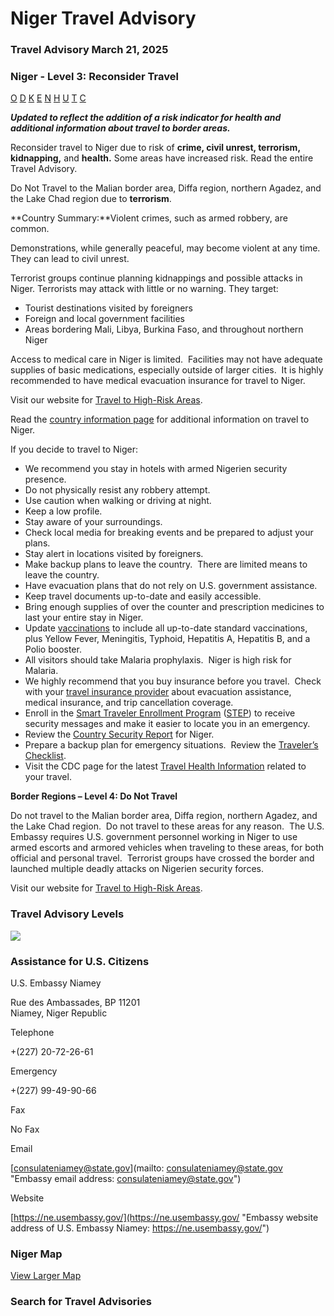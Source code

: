 # Niger Travel Advisory

### Travel Advisory March 21, 2025

### Niger - Level 3: Reconsider Travel

[O](javascript:void(0); "Tool Tip: Other")
[D](javascript:void(0); "Tool Tip: Wrongful Detention")
[K](javascript:void(0); "Tool Tip: Kidnap and Hostage")
[E](javascript:void(0); "Tool Tip: Event")
[N](javascript:void(0); "Tool Tip: Disaster")
[H](javascript:void(0); "Tool Tip: Health")
[U](javascript:void(0); "Tool Tip: Civil Unrest")
[T](javascript:void(0); "Tool Tip: Terrorism")
[C](javascript:void(0); "Tool Tip: Crimes")

***Updated to reflect the addition of a risk indicator for health and additional information about travel to border areas.***

Reconsider travel to Niger due to risk of **crime, civil unrest, terrorism, kidnapping,** and **health.** Some areas have increased risk. Read the entire Travel Advisory.

Do Not Travel to the Malian border area, Diffa region, northern Agadez, and the Lake Chad region due to **terrorism**.

**Country Summary:**Violent crimes, such as armed robbery, are common.

Demonstrations, while generally peaceful, may become violent at any time.  They can lead to civil unrest.

Terrorist groups continue planning kidnappings and possible attacks in Niger. Terrorists may attack with little or no warning. They target:

* Tourist destinations visited by foreigners
* Foreign and local government facilities
* Areas bordering Mali, Libya, Burkina Faso, and throughout northern Niger

Access to medical care in Niger is limited.  Facilities may not have adequate supplies of basic medications, especially outside of larger cities.  It is highly recommended to have medical evacuation insurance for travel to Niger.

Visit our website for [Travel to High-Risk Areas](https://travel.state.gov/content/travel/en/international-travel/before-you-go/travelers-with-special-considerations/high-risk-travelers.html).

Read the [country information page](https://travel.state.gov/content/travel/en/international-travel/International-Travel-Country-Information-Pages/Niger.html) for additional information on travel to Niger.

If you decide to travel to Niger:

* We recommend you stay in hotels with armed Nigerien security presence.
* Do not physically resist any robbery attempt.
* Use caution when walking or driving at night.
* Keep a low profile.
* Stay aware of your surroundings.
* Check local media for breaking events and be prepared to adjust your plans.
* Stay alert in locations visited by foreigners.
* Make backup plans to leave the country.  There are limited means to leave the country.
* Have evacuation plans that do not rely on U.S. government assistance.
* Keep travel documents up-to-date and easily accessible.
* Bring enough supplies of over the counter and prescription medicines to last your entire stay in Niger.
* Update [vaccinations](https://wwwnc.cdc.gov/travel/destinations/traveler/none/niger) to include all up-to-date standard vaccinations, plus Yellow Fever, Meningitis, Typhoid, Hepatitis A, Hepatitis B, and a Polio booster.
* All visitors should take Malaria prophylaxis.  Niger is high risk for Malaria.
* We highly recommend that you buy insurance before you travel.  Check with your [travel insurance provider](https://travel.state.gov/content/travel/en/international-travel/before-you-go/your-health-abroad/Insurance_Coverage_Overseas.html) about evacuation assistance, medical insurance, and trip cancellation coverage.
* Enroll in the [Smart Traveler Enrollment Program](https://step.state.gov/step/) ([STEP](https://step.state.gov/step/)) to receive security messages and make it easier to locate you in an emergency.
* Review the [Country Security Report](https://www.osac.gov/Content/Browse/Report?subContentTypes=Country%20Security%20Report) for Niger.
* Prepare a backup plan for emergency situations.  Review the [Traveler’s Checklist](https://travel.state.gov/content/passports/en/go/checklist.html).
* Visit the CDC page for the latest [Travel Health Information](https://wwwnc.cdc.gov/travel/destinations/traveler/none/niger?s_cid=ncezid-dgmq-travel-leftnav-traveler) related to your travel.

**Border Regions – Level 4: Do Not Travel**

Do not travel to the Malian border area, Diffa region, northern Agadez, and the Lake Chad region.  Do not travel to these areas for any reason.  The U.S. Embassy requires U.S. government personnel working in Niger to use armed escorts and armored vehicles when traveling to these areas, for both official and personal travel.  Terrorist groups have crossed the border and launched multiple deadly attacks on Nigerien security forces.

Visit our website for [Travel to High-Risk Areas](https://travel.state.gov/content/travel/en/international-travel/before-you-go/travelers-with-special-considerations/high-risk-travelers.html).

### Travel Advisory Levels

[![](/content/dam/NEWTravelAssets/images/travel-levelv2.svg)](/content/travel/en/international-travel/before-you-go/about-our-new-products.html "Travel Advisory Levels")

### Assistance for U.S. Citizens

U.S. Embassy Niamey

Rue des Ambassades, BP 11201  
Niamey, Niger Republic

Telephone

+(227) 20-72-26-61

Emergency

+(227) 99-49-90-66

Fax

No Fax

Email

[consulateniamey@state.gov](mailto: consulateniamey@state.gov "Embassy email address: consulateniamey@state.gov")

Website

[https://ne.usembassy.gov/](https://ne.usembassy.gov/ "Embassy website address of U.S. Embassy Niamey: https://ne.usembassy.gov/")

### Niger Map

[View Larger Map](https://travelmaps.state.gov/TSGMap/?extent=-4.353650186,10.586887914,22.242711334,23.876762916 "Map of Niger")



### Search for Travel Advisories